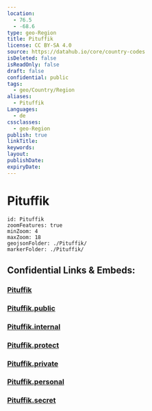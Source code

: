 ```yaml
---
location:
  - 76.5
  - -68.6
type: geo-Region
title: Pituffik
license: CC BY-SA 4.0
source: https://datahub.io/core/country-codes
isDeleted: false
isReadOnly: false
draft: false
confidential: public
tags:
  - geo/Country/Region
aliases:
  - Pituffik
Languages:
  - de
cssclasses:
  - geo-Region
publish: true
linkTitle:
keywords:
layout:
publishDate:
expiryDate:
---
```


# Pituffik

```leaflet
id: Pituffik
zoomFeatures: true 
minZoom: 4 
maxZoom: 18
geojsonFolder: ./Pituffik/
markerFolder: ./Pituffik/
```


## Confidential Links & Embeds: 

### [Pituffik](/_Standards/Earth/Continent/Europe/Europe~North/Greenland/Communities~Greenland/Pituffik.md) 

### [Pituffik.public](/_public/Earth/Continent/Europe/Europe~North/Greenland/Communities~Greenland/Pituffik.public.md) 

### [Pituffik.internal](/_internal/Earth/Continent/Europe/Europe~North/Greenland/Communities~Greenland/Pituffik.internal.md) 

### [Pituffik.protect](/_protect/Earth/Continent/Europe/Europe~North/Greenland/Communities~Greenland/Pituffik.protect.md) 

### [Pituffik.private](/_private/Earth/Continent/Europe/Europe~North/Greenland/Communities~Greenland/Pituffik.private.md) 

### [Pituffik.personal](/_personal/Earth/Continent/Europe/Europe~North/Greenland/Communities~Greenland/Pituffik.personal.md) 

### [Pituffik.secret](/_secret/Earth/Continent/Europe/Europe~North/Greenland/Communities~Greenland/Pituffik.secret.md)

